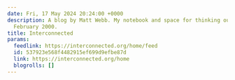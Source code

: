 ```yaml
---
date: Fri, 17 May 2024 20:24:00 +0000
description: A blog by Matt Webb. My notebook and space for thinking out loud since
  February 2000.
title: Interconnected
params:
  feedlink: https://interconnected.org/home/feed
  id: 537923e568f4482915ef699d9efbe87d
  link: https://interconnected.org/home
  blogrolls: []
---
```

